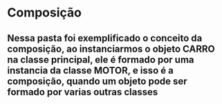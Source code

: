 # Composição

## Nessa pasta foi exemplificado o conceito da composição, ao instanciarmos o objeto CARRO na classe principal, ele é formado por uma instancia da classe MOTOR, e isso é a composição, quando um objeto pode ser formado por varias outras classes
